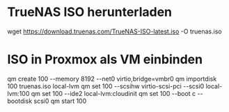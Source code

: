 # TrueNAS ISO herunterladen
wget https://download.truenas.com/TrueNAS-ISO-latest.iso -O truenas.iso

# ISO in Proxmox als VM einbinden
qm create 100 --memory 8192 --net0 virtio,bridge=vmbr0
qm importdisk 100 truenas.iso local-lvm
qm set 100 --scsihw virtio-scsi-pci --scsi0 local-lvm:100
qm set 100 --ide2 local-lvm:cloudinit
qm set 100 --boot c --bootdisk scsi0
qm start 100
